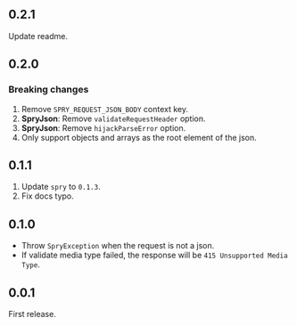 ## 0.2.1

Update readme.

## 0.2.0

### Breaking changes

1. Remove `SPRY_REQUEST_JSON_BODY` context key.
2. **SpryJson**: Remove `validateRequestHeader` option.
3. **SpryJson**: Remove `hijackParseError` option.
3. Only support objects and arrays as the root element of the json.

## 0.1.1

1. Update `spry` to `0.1.3`.
2. Fix docs typo.

## 0.1.0

- Throw `SpryException` when the request is not a json.
- If validate media type failed, the response will be `415 Unsupported Media Type`.

## 0.0.1

First release.
